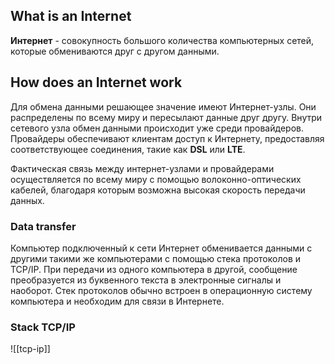 ## What is an Internet

**Интернет** - совокупность большого количества компьютерных сетей, которые обмениваются друг с другом данными.

## How does an Internet work

Для обмена данными решающее значение имеют Интернет-узлы. Они распределены по всему миру и пересылают данные друг другу. Внутри сетевого узла обмен данными происходит уже среди провайдеров. Провайдеры обеспечивают клиентам доступ к Интернету, предоставляя соответствующее соединения, такие как **DSL** или **LTE**.

Фактическая связь между интернет-узлами и провайдерами осуществляется по всему миру с помощью волоконно-оптических кабелей, благодаря которым возможна высокая скорость передачи данных.

### Data transfer

Компьютер подключенный к сети Интернет обменивается данными с другими такими же компьютерами с помощью стека протоколов и TCP/IP. При передачи из одного компьютера в другой, сообщение преобразуется из буквенного текста в электронные сигналы и наоборот. Стек протоколов обычно встроен в операционную систему компьютера и необходим для связи в Интернете.

### Stack TCP/IP

![[tcp-ip]]

